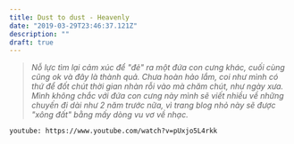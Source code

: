 ```yaml
---
title: Dust to dust - Heavenly
date: "2019-03-29T23:46:37.121Z"
description: ""
draft: true
---
```


> _Nỗ lực tìm lại cảm xúc để "đẻ" ra một đứa con cưng khác, cuối cùng cũng ok và đây là thành quả. Chưa hoàn hảo lắm, coi như mình có thứ để đốt chút thời gian nhàn rỗi vào mà chăm chút, như ngày xưa. Mình không chắc với đứa con cưng này mình sẽ viết nhiều về những chuyến đi dài như 2 năm trước nữa, vì trang blog nhỏ này sẽ được "xông đất" bằng mấy dòng vu vơ về nhạc._

`youtube: https://www.youtube.com/watch?v=pUxjo5L4rkk`
